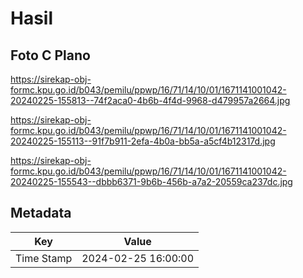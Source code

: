 # Hasil

## Foto C Plano

https://sirekap-obj-formc.kpu.go.id/b043/pemilu/ppwp/16/71/14/10/01/1671141001042-20240225-155813--74f2aca0-4b6b-4f4d-9968-d479957a2664.jpg

https://sirekap-obj-formc.kpu.go.id/b043/pemilu/ppwp/16/71/14/10/01/1671141001042-20240225-155113--91f7b911-2efa-4b0a-bb5a-a5cf4b12317d.jpg

https://sirekap-obj-formc.kpu.go.id/b043/pemilu/ppwp/16/71/14/10/01/1671141001042-20240225-155543--dbbb6371-9b6b-456b-a7a2-20559ca237dc.jpg


## Metadata

| Key        | Value               |
| ---------- | ------------------- |
| Time Stamp | 2024-02-25 16:00:00 |



